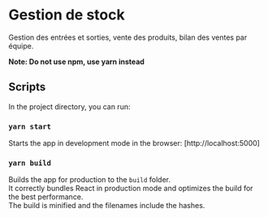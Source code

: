 # Gestion de stock

Gestion des entrées et sorties, vente des produits, bilan des ventes par équipe.

**Note: Do not use npm, use yarn instead**

## Scripts

In the project directory, you can run:

### `yarn start`

Starts the app in development mode in the browser: [http://localhost:5000]

### `yarn build`

Builds the app for production to the `build` folder.\
It correctly bundles React in production mode and optimizes the build for the best performance.\
The build is minified and the filenames include the hashes.
